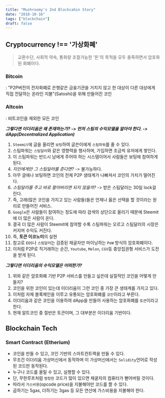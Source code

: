 ```yaml
---
title: "Mushroomy's 2nd Blockcahin Story"
date: "2018-10-16"
tags: ["blockchain"]
draft: false
---
```


## Cryptocurrency !== '가상화폐'
> 교환수단, 사회적 약속, 통화량 조절가능한 '돈'의 목적을 모두 충족하면서 암호화된 화폐이다.

### Bitcoin
: "P2P버전의 전자화폐로 은행같은 금융기관을 거치지 않고 한 대상이 다른 대상에게 직접 전달하는 온라인 지불"(Satoshi)을 위해 만들어진 코인

### Altcoin
: 비트코인을 제외한 모든 코인

***그렇다면 이더리움은 왜 존재하는가? -> 먼저 스팀의 수익모델을 알아야 한다. -> dApp(Decentralized Application)***

1. `Steemit`에 글을 올리면 `보팅`하여 글쓴이에게 `스팀파워`를 줄 수 있다.
2. 스팀파워는 `스팀달러`와 같은 영향력을 행사하며, 가입하면 조금씩 유저에게 쌓인다.
3. 이 스팀파워는 반드시 남에게 주어야 하는 시스템이어서 사람들은 보팅에 참여하게 된다.
4. *지인에게만 그 스팀달러를 준다면?* -> 불가능하다.
5. 아무 글에나 보팅하면 코인의 전체 P2P 생태계가 나빠져서 코인의 가치가 떨어진다.
6. *스팀달러를 주고 바로 팔아버리면 되지 않을까?* -> 받은 스팀달러는 30일 lock걸린다.
7. 즉, 고래(많은 코인을 가지고 있는 사람들)들은 언제나 옳은 선택을 할 것이라는 원리로 만들어진 서비스.
8. `Google`은 사람들이 참여하는 정도에 따라 검색의 상단으로 올리기 때문에 Steemit에 더 많은 사람이 온다.
9. 결국 더 많은 사람이 Steemit에 참여할 수록 스팀파워는 오르고 스팀달러의 시장은 커지며 수익도 커진다.
10. 즉, **토큰 이코노미**의 실현
11. 참고로 `EOS`나 `스팀달러`는 검증된 채굴자만 마이닝하는 `PoW` 방식의 암호화폐이다.
12. 이처럼 P2P로 직거래하는 순간, `Youtube`, `Melon`, `CGV`등 중앙집권형 서비스가 도전을 받게 된다.

***그렇다면 이더리움의 수익모델은 어떠한가?***

1. 위와 같은 암호화폐 기반 P2P 서비스를 만들고 싶은데 실질적인 코인을 어떻게 만들지?
2. 코인을 위한 코인이 있는데 이더리움이 그런 코인 중 가장 큰 생태계를 가지고 있다.
3. 이처럼 자체 블록체인을 이루고 유통되는 암호화폐를 `코인`이라고 부른다.
4. 이더리움과 같은 코인을 이용하여 dApp을 만들어 사용하는 암호화폐를 `토큰`이라고 한다.
5. 현재 알트코인 중 절반은 토큰이며, 그 대부분은 이더리움 기반이다.

## Blockchain Tech
### Smart Contract (Etherium)

- 코인을 만들 수 있고, 코인 기반의 스마트컨트랙을 만들 수 있다.
- 무조건 이더리움 가상머신에서 동작하며 이 가상머신에서는 `Solidity`언어로 작성된 코드만 동작된다.
- 누구나 코드를 올릴 수 있고, 실행할 수 있다.
- 단, 무한루프처럼 `멍청한` 코드가 많이 있으면 채굴자의 컴퓨터가 뻗어버릴 것이다.
- 따라서 `가스비용`(opcode price)을 지불해야만 코드를 짤 수 있다.
- 곱하기는 5gas, 더하기는 3gas 등 모든 연산에 가스비용을 지불해야 한다.